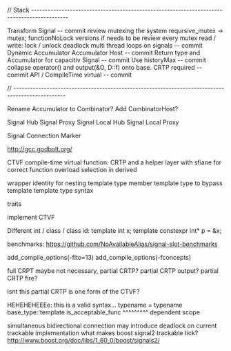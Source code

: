 // Stack -------------------------------------------------------------------------------------------

Transform Signal
-- commit
review mutexing the system
reqursive_mutex -> mutex; functionNoLock versions if needs to be
review every mutex read / write: lock / unlock
deadlock multi thread loops on signals
-- commit
Dynamic Accumulator
Accumulator Host
-- commit
Return type and Accumulator for capacitiv Signal
-- commit
Use historyMax
-- commit
collapse operator() and output(&O, D::f) onto base. CRTP required
-- commit
API / CompileTime virtual
-- commit

// -------------------------------------------------------------------------------------------------

Rename Accumulator to Combinator?
Add CombinatorHost?

Signal Hub
Signal Proxy
Signal Local Hub
Signal Local Proxy

Signal Connection Marker

http://gcc.godbolt.org/

CTVF compile-time virtual function:
	CRTP and a helper layer with sfiane for correct function overload selection in derived

wrapper identity for nesting template type
	member template type to bypass template template type syntax

traits

implement CTVF

Different int / class / class id:
template<class T> int x;
template<class T> constexpr int* p = &x<T>;

benchmarks:
https://github.com/NoAvailableAlias/signal-slot-benchmarks


add_compile_options(-flto=13)
add_compile_options(-fconcepts)

full CRPT maybe not necessary, partial CRTP?
partial CRTP output?
partial CRTP fire?

Isnt this partial CRTP is one form of the CTVF?

HEHEHEHEEEe: this is a valid syntax...
typename = typename base_type::template is_acceptable_func<Func>
                    ^^^^^^^^^ dependent scope


simultaneous bidirectional connection may introduce deadlock on current trackable implementation
what makes boost signal2 trackable tick?
http://www.boost.org/doc/libs/1_60_0/boost/signals2/